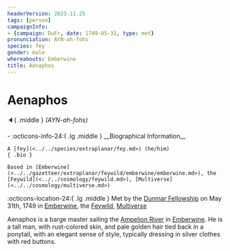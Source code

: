 ```yaml
---
headerVersion: 2023.11.25
tags: [person]
campaignInfo:
- {campaign: DuFr, date: 1749-05-31, type: met}
pronunciation: AYN-ah-fohs
species: fey
gender: male
whereabouts: Emberwine
title: Aenaphos
---
```

# Aenaphos
:speaker:{ .middle } *(AYN-ah-fohs)*  
<div class="grid cards ext-narrow-margin ext-one-column" markdown>
- :octicons-info-24:{ .lg .middle } __Biographical Information__

    A [fey](<../../species/extraplanar/fey.md>) (he/him)  
    { .bio }

    Based in [Emberwine](<../../gazetteer/extraplanar/feywild/emberwine/emberwine.md>), the [Feywild](<../../cosmology/feywild.md>), [Multiverse](<../../cosmology/multiverse.md>)
</div>



:octicons-location-24:{ .lg .middle } Met by the [Dunmar Fellowship](<../pcs/dunmar-fellowship/dunmar-fellowship.md>) on May 31th, 1749 in [Emberwine](<../../gazetteer/extraplanar/feywild/emberwine/emberwine.md>), the [Feywild](<../../cosmology/feywild.md>), [Multiverse](<../../cosmology/multiverse.md>)  


Aenaphos is a barge master sailing the [Ampelion River](<../../gazetteer/extraplanar/feywild/emberwine/ampelion-river.md>) in [Emberwine](<../../gazetteer/extraplanar/feywild/emberwine/emberwine.md>). He is a tall man, with rust-colored skin, and pale golden hair tied back in a ponytail, with an elegant sense of style, typically dressing in silver clothes with red buttons. 